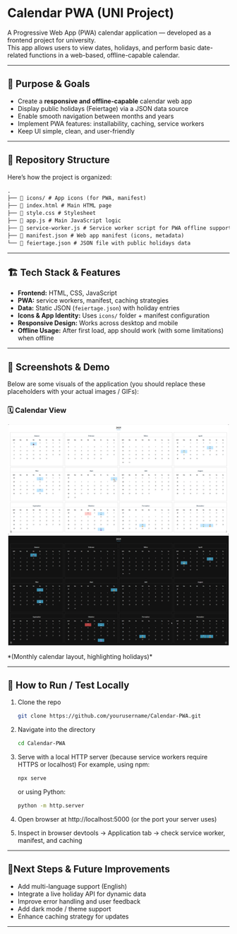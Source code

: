 # Calendar PWA (UNI Project)

A Progressive Web App (PWA) calendar application — developed as a frontend project for university.  
This app allows users to view dates, holidays, and perform basic date-related functions in a web-based, offline-capable calendar.

---

## 🎯 Purpose & Goals

- Create a **responsive and offline-capable** calendar web app  
- Display public holidays (Feiertage) via a JSON data source  
- Enable smooth navigation between months and years  
- Implement PWA features: installability, caching, service workers  
- Keep UI simple, clean, and user-friendly  

---

## 🧱 Repository Structure

Here’s how the project is organized:

```markdown
.
├── 📁 icons/ # App icons (for PWA, manifest)
├── 📄 index.html # Main HTML page
├── 📄 style.css # Stylesheet
├── 📄 app.js # Main JavaScript logic
├── 📄 service-worker.js # Service worker script for PWA offline support
├── 📄 manifest.json # Web app manifest (icons, metadata)
└── 📄 feiertage.json # JSON file with public holidays data
```

---


## 🏗 Tech Stack & Features

- **Frontend:** HTML, CSS, JavaScript  
- **PWA:** service workers, manifest, caching strategies  
- **Data:** Static JSON (`feiertage.json`) with holiday entries  
- **Icons & App Identity:** Uses `icons/` folder + manifest configuration  
- **Responsive Design:** Works across desktop and mobile  
- **Offline Usage:** After first load, app should work (with some limitations) when offline  

---

## 📸 Screenshots & Demo

Below are some visuals of the application (you should replace these placeholders with your actual images / GIFs):

### 🗓 Calendar View

<p align="center">
  <img src="icons/calender_view_light.png" alt="Calendar View Light" width="500"/>
  <img src="icons/calender_view_dark.png" alt="Calendar View Dark" width="500"/>
</p>
*(Monthly calendar layout, highlighting holidays)*

---

## 🚀 How to Run / Test Locally

1. Clone the repo
   
   ```bash
   git clone https://github.com/yourusername/Calendar-PWA.git
   ```
   
2. Navigate into the directory
   
   ```bash
   cd Calendar-PWA
   ```
   
3. Serve with a local HTTP server (because service workers require HTTPS or localhost)
   For example, using npm:

    ```bash
    npx serve
    ```

    or using Python:
    
    ```bash
    python -m http.server
    ```

4. Open browser at http://localhost:5000 (or the port your server uses)
5. Inspect in browser devtools → Application tab → check service worker, manifest, and caching

---

## 🎯Next Steps & Future Improvements

- Add multi-language support (English)
- Integrate a live holiday API for dynamic data
- Improve error handling and user feedback
- Add dark mode / theme support
- Enhance caching strategy for updates

---
